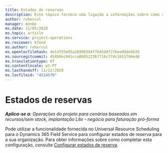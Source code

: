 ```yaml
---
title: Estados de reservas
description: Este tópico fornece uma ligação a informações sobre como configurar estados de reserva para o Project Operations.
author: ruhercul
manager: Annbe
ms.date: 11/05/2020
ms.topic: article
ms.service: project-operations
ms.reviewer: kfend
ms.author: ruhercul
ms.openlocfilehash: 4e14f55e05a20990394f7645d0f276ea99deb626
ms.sourcegitcommit: 454b0ec941cca06852236771bc77dc1651f94e48
ms.translationtype: HT
ms.contentlocale: pt-PT
ms.lasthandoff: 11/12/2020
ms.locfileid: "4514570"
---
```

# <a name="booking-statuses"></a>Estados de reservas

_**Aplica-se a:** Operações do projeto para cenários baseados em recursos/sem stock, implantação Lite - negócio para faturação pró-forma_

Pode utilizar a funcionalidade fornecida no Universal Resource Scheduling para o Dynamics 365 Field Service para configurar estados de reserva para a sua organização. Para obter informações sobre como completar esta configuração, consulte [Configurar estados de reserva](https://docs.microsoft.com/dynamics365/field-service/set-up-booking-statuses).

